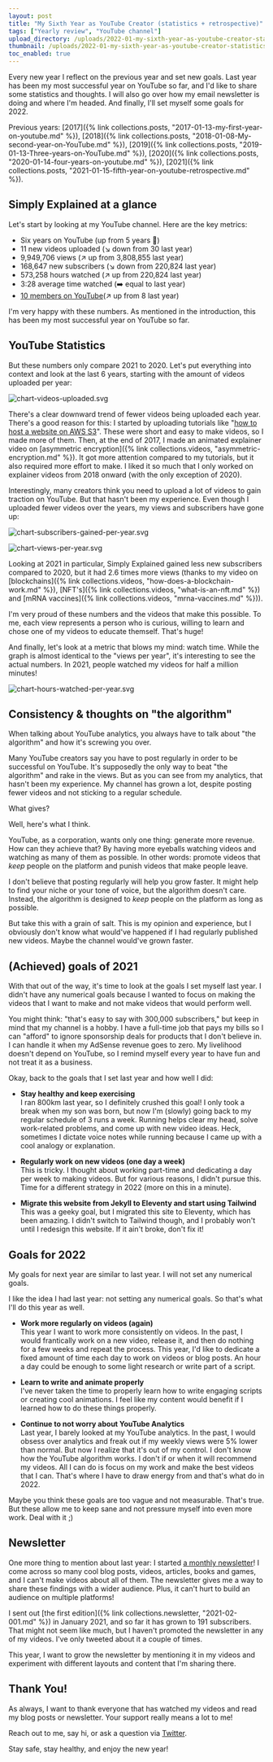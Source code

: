 ```yaml
---
layout: post
title: "My Sixth Year as YouTube Creator (statistics + retrospective)"
tags: ["Yearly review", "YouTube channel"]
upload_directory: /uploads/2022-01-my-sixth-year-as-youtube-creator-statistics-and-retrospective/
thumbnail: /uploads/2022-01-my-sixth-year-as-youtube-creator-statistics-and-retrospective/thumb_timeline.jpg
toc_enabled: true
---
```


Every new year I reflect on the previous year and set new goals. Last year has been my most successful year on YouTube so far, and I'd like to share some statistics and thoughts. I will also go over how my email newsletter is doing and where I'm headed. And finally, I'll set myself some goals for 2022.

<!--more-->

Previous years: [2017]({% link collections.posts, "2017-01-13-my-first-year-on-youtube.md" %}), [2018]({% link collections.posts, "2018-01-08-My-second-year-on-YouTube.md" %}), [2019]({% link collections.posts, "2019-01-13-Three-years-on-YouTube.md" %}), [2020]({% link collections.posts, "2020-01-14-four-years-on-youtube.md" %}), [2021]({% link collections.posts, "2021-01-15-fifth-year-on-youtube-retrospective.md" %}).


## Simply Explained at a glance

Let's start by looking at my YouTube channel. Here are the key metrics:

* Six years on YouTube (up from 5 years 🤪)
* 11 new videos uploaded (↘️ down from 30 last year)
* 9,949,706 views (↗️ up from 3,808,855 last year)
* 168,647 new subscribers (↘️ down from 220,824 last year)
* 573,258 hours watched (↗️ up from 220,824 last year)
* 3:28 average time watched (➡️ equal to last year)
* [10 members on YouTube](https://www.youtube.com/channel/UCnxrdFPXJMeHru_b4Q_vTPQ/join)(↗️ up from 8 last year)

I'm very happy with these numbers. As mentioned in the introduction, this has been my most successful year on YouTube so far.

## YouTube Statistics

But these numbers only compare 2021 to 2020. Let's put everything into context and look at the last 6 years, starting with the amount of videos uploaded per year:

![chart-videos-uploaded.svg](/uploads/2022-01-my-sixth-year-as-youtube-creator-statistics-and-retrospective/chart-videos-uploaded.svg)

There's a clear downward trend of fewer videos being uploaded each year. There's a good reason for this: I started by uploading tutorials like "[how to host a website on AWS S3](https://www.youtube.com/watch?v=g9NbuTcos18)". These were short and easy to make videos, so I made more of them. Then, at the end of 2017, I made an animated explainer video on [asymmetric encryption]({% link collections.videos, "asymmetric-encryption.md" %}). It got more attention compared to my tutorials, but it also required more effort to make. I liked it so much that I only worked on explainer videos from 2018 onward (with the only exception of 2020).

Interestingly, many creators think you need to upload a lot of videos to gain traction on YouTube. But that hasn't been my experience. Even though I uploaded fewer videos over the years, my views and subscribers have gone up:

![chart-subscribers-gained-per-year.svg](/uploads/2022-01-my-sixth-year-as-youtube-creator-statistics-and-retrospective/chart-subscribers-gained-per-year.svg)

![chart-views-per-year.svg](/uploads/2022-01-my-sixth-year-as-youtube-creator-statistics-and-retrospective/chart-views-per-year.svg)

Looking at 2021 in particular, Simply Explained gained less new subscribers compared to 2020, but it had 2.6 times more views (thanks to my video on [blockchains]({% link collections.videos, "how-does-a-blockchain-work.md" %}), [NFT's]({% link collections.videos, "what-is-an-nft.md" %}) and [mRNA vaccines]({% link collections.videos, "mrna-vaccines.md" %})). 

I'm very proud of these numbers and the videos that make this possible. To me, each view represents a person who is curious, willing to learn and chose one of my videos to educate themself. That's huge!

And finally, let's look at a metric that blows my mind: watch time. While the graph is almost identical to the "views per year", it's interesting to see the actual numbers. In 2021, people watched my videos for half a million minutes! 

![chart-hours-watched-per-year.svg](/uploads/2022-01-my-sixth-year-as-youtube-creator-statistics-and-retrospective/chart-hours-watched-per-year.svg)


## Consistency & thoughts on "the algorithm"
When talking about YouTube analytics, you always have to talk about "the algorithm" and how it's screwing you over.

Many YouTube creators say you have to post regularly in order to be successful on YouTube. It's supposedly the only way to beat "the algorithm" and rake in the views. But as you can see from my analytics, that hasn't been my experience. My channel has grown a lot, despite posting fewer videos and not sticking to a regular schedule.

What gives?

Well, here's what I think. 

YouTube, as a corporation, wants only one thing: generate more revenue. How can they achieve that? By having more eyeballs watching videos and watching as many of them as possible. In other words: promote videos that *keep* people on the platform and punish videos that make people leave.

I don't believe that posting regularly will help you grow faster. It might help to find your niche or your tone of voice, but the algorithm doesn't care. Instead, the algorithm is designed to *keep* people on the platform as long as possible.

But take this with a grain of salt. This is my opinion and experience, but I obviously don't know what would've happened if I had regularly published new videos. Maybe the channel would've grown faster.


## (Achieved) goals of 2021
With that out of the way, it's time to look at the goals I set myself last year. I didn't have any numerical goals because I wanted to focus on making the videos that I want to make and not make videos that would perform well.

You might think: "that's easy to say with 300,000 subscribers," but keep in mind that my channel is a hobby. I have a full-time job that pays my bills so I can "afford" to ignore sponsorship deals for products that I don't believe in. I can handle it when my AdSense revenue goes to zero. My livelihood doesn't depend on YouTube, so I remind myself every year to have fun and not treat it as a business.

Okay, back to the goals that I set last year and how well I did:

* **Stay healthy and keep exercising**  
I ran 800km last year, so I definitely crushed this goal! I only took a break when my son was born, but now I'm (slowly) going back to my regular schedule of 3 runs a week. Running helps clear my head, solve work-related problems, and come up with new video ideas. Heck, sometimes I dictate voice notes while running because I came up with a cool analogy or explanation.


* **Regularly work on new videos (one day a week)**  
This is tricky. I thought about working part-time and dedicating a day per week to making videos. But for various reasons, I didn't pursue this. Time for a different strategy in 2022 (more on this in a minute).


* **Migrate this website from Jekyll to Eleventy and start using Tailwind**  
This was a geeky goal, but I migrated this site to Eleventy, which has been amazing. I didn't switch to Tailwind though, and I probably won't until I redesign this website. If it ain't broke, don't fix it!


## Goals for 2022
My goals for next year are similar to last year. I will not set any numerical goals.

I like the idea I had last year: not setting any numerical goals. So that's what I'll do this year as well.

* **Work more regularly on videos (again)**  
This year I want to work more consistently on videos. In the past, I would frantically work on a new video, release it, and then do nothing for a few weeks and repeat the process. This year, I'd like to dedicate a fixed amount of time each day to work on videos or blog posts. An hour a day could be enough to some light research or write part of a script.


* **Learn to write and animate properly**  
I've never taken the time to properly learn how to write engaging scripts or creating cool animations. I feel like my content would benefit if I learned how to do these things properly.


* **Continue to not worry about YouTube Analytics**  
Last year, I barely looked at my YouTube analytics. In the past, I would obsess over analytics and freak out if my weekly views were 5% lower than normal. But now I realize that it's out of my control. I don't know how the YouTube algorithm works. I don't if or when it will recommend my videos. All I can do is focus on my work and make the best videos that I can. That's where I have to draw energy from and that's what do in 2022.


Maybe you think these goals are too vague and not measurable. That's true. But these allow me to keep sane and not pressure myself into even more work. Deal with it ;)


## Newsletter
One more thing to mention about last year: I started [a monthly newsletter](/newsletter/)! I come across so many cool blog posts, videos, articles, books and games, and I can't make videos about all of them. The newsletter gives me a way to share these findings with a wider audience. Plus, it can't hurt to build an audience on multiple platforms!

I sent out [the first edition]({% link collections.newsletter, "2021-02-001.md" %}) in January 2021, and so far it has grown to 191 subscribers. That might not seem like much, but I haven't promoted the newsletter in any of my videos. I've only tweeted about it a couple of times.

This year, I want to grow the newsletter by mentioning it in my videos and experiment with different layouts and content that I'm sharing there.


## Thank You!
As always, I want to thank everyone that has watched my videos and read my blog posts or newsletter. Your support really means a lot to me!

Reach out to me, say hi, or ask a question via [Twitter](https://twitter.com/Savjee/).

Stay safe, stay healthy, and enjoy the new year!

